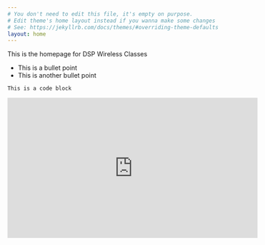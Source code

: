 ```yaml
---
# You don't need to edit this file, it's empty on purpose.
# Edit theme's home layout instead if you wanna make some changes
# See: https://jekyllrb.com/docs/themes/#overriding-theme-defaults
layout: home
---
```


This is the homepage for DSP Wireless Classes

* This is a bullet point
* This is another bullet point

```
This is a code block
```

<iframe width="560" height="315" src="https://www.youtube.com/embed/QpbTCNOYDWU" frameborder="0" allowfullscreen></iframe>

